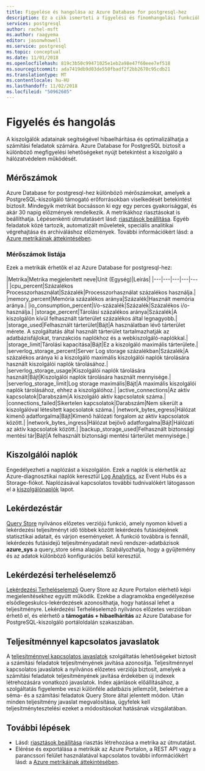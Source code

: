 ```yaml
---
title: Figyelése és hangolása az Azure Database for postgresql-hez
description: Ez a cikk ismerteti a figyelési és finomhangolási funkciókhoz az Azure Database for postgresql-hez.
services: postgresql
author: rachel-msft
ms.author: raagyema
editor: jasonwhowell
ms.service: postgresql
ms.topic: conceptual
ms.date: 11/01/2018
ms.openlocfilehash: 819c3b50c99471025e1eb2a98e47f60eee7ef518
ms.sourcegitcommit: ada7419db9d03de550fbadf2f2bb2670c95cdb21
ms.translationtype: MT
ms.contentlocale: hu-HU
ms.lasthandoff: 11/02/2018
ms.locfileid: "50962605"
---
```

# <a name="monitor-and-tune"></a>Figyelés és hangolás
A kiszolgálók adatainak segítségével hibaelhárítása és optimalizálhatja a számítási feladatok számára. Azure Database for PostgreSQL biztosít a különböző megfigyelési lehetőségeket nyújt betekintést a kiszolgáló a hálózatvédelem működését.

## <a name="metrics"></a>Mérőszámok
Azure Database for postgresql-hez különböző mérőszámokat, amelyek a PostgreSQL-kiszolgáló támogató erőforrásokban viselkedését betekintést biztosít. Mindegyik metrikát bocsásson ki egy egy perces gyakorisággal, és akár 30 napig előzmények rendelkezik. A metrikákhoz riasztásokat is beállíthatja. Lépésenkénti útmutatásért lásd: [riasztások beállítása](howto-alert-on-metric.md). Egyéb feladatok közé tartozik, automatizált műveletek, speciális analitikai végrehajtása és archiváláshoz előzmények. További információkért lásd: a [Azure metrikáinak áttekintésében](../monitoring-and-diagnostics/monitoring-overview-metrics.md).

### <a name="list-of-metrics"></a>Mérőszámok listája
Ezek a metrikák érhetők el az Azure Database for postgresql-hez:

|Metrika|Metrika megjelenített neve|Unit (Egység)|Leírás|
|---|---|---|---|---|
|cpu_percent|Százalékos Processzorhasználat|Százalék|Processzorhasználat százalékos használja.|
|memory_percent|Memória százalékos aránya|Százalék|Használt memória aránya.|
|io_consumption_percent|I/o-százalék|Százalék|Százalékos i/o-használja.|
|storage_percent|Tárolási százalékos aránya|Százalék|A kiszolgálón kívül felhasznált tárterület százalékos által legnagyobb.|
|storage_used|Felhasznált tárterület|Bájt|A használatban lévő tárterület mérete. A szolgáltatás által használt tárterület tartalmazhatják az adatbázisfájlokat, tranzakciós naplókhoz és a webkiszolgáló-naplókkal.|
|storage_limit|Tárolási kapacitása|Bájt|Ez a kiszolgáló maximális tárterülete.|
|serverlog_storage_percent|Server Log storage százalékban|Százalék|A százalékos aránya ki a kiszolgáló maximális kiszolgálói naplók tárolására használt kiszolgálói naplók tárolásához.|
|serverlog_storage_usage|Kiszolgálói naplók tárolására használt|Bájt|Kiszolgálói naplók tárolására használt mennyisége.|
|serverlog_storage_limit|Log storage maximális|Bájt|A maximális kiszolgálói naplók tárolásához, ehhez a kiszolgálóhoz.|
|active_connections|Az aktív kapcsolatok|Darabszám|A kiszolgáló aktív kapcsolatok száma.|
|connections_failed|Sikertelen kapcsolatok|Darabszám|Nem sikerült a kiszolgálóval létesített kapcsolatok száma.|
|network_bytes_egress|Hálózat kimenő adatforgalma|Bájt|Kimenő hálózati forgalom az aktív kapcsolatok között.|
|network_bytes_ingress|Hálózat bejövő adatforgalma|Bájt|Hálózati az aktív kapcsolatok között.|
|backup_storage_used|Felhasznált biztonsági mentési tár|Bájt|A felhasznált biztonsági mentési tárterület mennyisége.|

## <a name="server-logs"></a>Kiszolgálói naplók
Engedélyezheti a naplózást a kiszolgálón. Ezek a naplók is elérhetők az Azure-diagnosztikai naplók keresztül [Log Analytics](../log-analytics/log-analytics-queries.md), az Event Hubs és a Storage-fiókot. Naplózásával kapcsolatos további tudnivalókért látogasson el a [kiszolgálónaplók](concepts-server-logs.md) lapot.

## <a name="query-store"></a>Lekérdezéstár
[Query Store](concepts-query-store.md) nyilvános előzetes verziójú funkció, amely nyomon követi a lekérdezési teljesítményt idő többek között lekérdezés futásidejének statisztikai adatait, és várjon eseményeket. A funkció továbbra is fennáll, lekérdezés futásidejű teljesítményadatait nevű rendszer-adatbázisok **azure_sys** a query_store séma alapján. Szabályozhatja, hogy a gyűjtemény és az adatok különböző konfigurációs belül keresztül.

## <a name="query-performance-insight"></a>Lekérdezési terheléselemző
[Lekérdezési Terheléselemző](concepts-query-performance-insight.md) Query Store az Azure Portalon elérhető képi megjelenítésekhez együtt működik. Ezekbe a diagramokba engedélyezése elsődlegeskulcs-lekérdezések azonosíthatja, hogy hatással lehet a teljesítményre. Lekérdezési Terheléselemző nyilvános előzetes verzióban érhető el, és elérhető a **támogatás + hibaelhárítás** az Azure Database for PostgreSQL-kiszolgáló portáloldalán szakaszában.

## <a name="performance-recommendations"></a>Teljesítménnyel kapcsolatos javaslatok
A [teljesítménnyel kapcsolatos javaslatok](concepts-performance-recommendations.md) szolgáltatás lehetőségeket biztosít a számítási feladatok teljesítményének javítása azonosítja. Teljesítménnyel kapcsolatos javaslatok a nyilvános előzetes verziója biztosít, amelyek a számítási feladatok teljesítményének javítása érdekében új indexek létrehozására vonatkozó javaslatok. Index ajánlások előállításához, a szolgáltatás figyelembe veszi különféle adatbázis jellemzőit, beleértve a séma- és a számítási feladatok Query Store által jelentett módon. Után minden teljesítmény javaslat megvalósítása, ügyfelek kell teljesítménytesztelési ezeket a módosításokat hatásának vizsgálatában. 

## <a name="next-steps"></a>További lépések
- Lásd: [riasztások beállítása](howto-alert-on-metric.md) riasztás létrehozása a metrika az útmutatást.
- Elérése és exportálása a metrikák az Azure Portalon, a REST API vagy a parancssori felület használatával kapcsolatos további információkért lásd: a [Azure metrikáinak áttekintésében](../monitoring-and-diagnostics/monitoring-overview-metrics.md).
